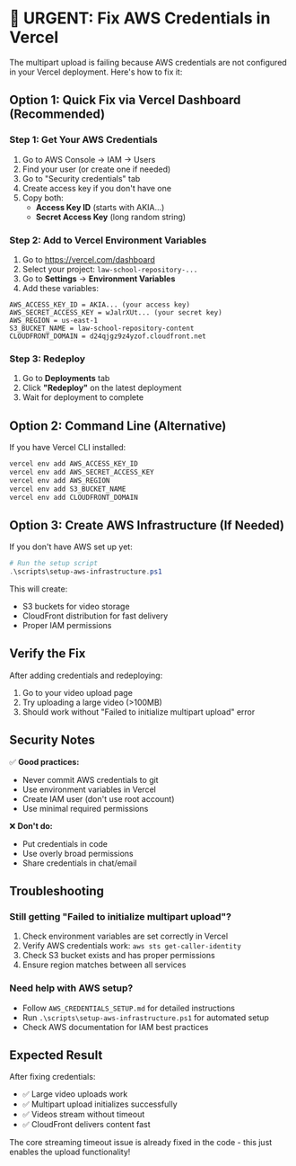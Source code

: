 # 🚨 URGENT: Fix AWS Credentials in Vercel

The multipart upload is failing because AWS credentials are not configured in your Vercel deployment. Here's how to fix it:

## Option 1: Quick Fix via Vercel Dashboard (Recommended)

### Step 1: Get Your AWS Credentials
1. Go to AWS Console → IAM → Users
2. Find your user (or create one if needed)
3. Go to "Security credentials" tab
4. Create access key if you don't have one
5. Copy both:
   - **Access Key ID** (starts with AKIA...)
   - **Secret Access Key** (long random string)

### Step 2: Add to Vercel Environment Variables
1. Go to https://vercel.com/dashboard
2. Select your project: `law-school-repository-...`
3. Go to **Settings** → **Environment Variables**
4. Add these variables:

```
AWS_ACCESS_KEY_ID = AKIA... (your access key)
AWS_SECRET_ACCESS_KEY = wJalrXUt... (your secret key)
AWS_REGION = us-east-1
S3_BUCKET_NAME = law-school-repository-content
CLOUDFRONT_DOMAIN = d24qjgz9z4yzof.cloudfront.net
```

### Step 3: Redeploy
1. Go to **Deployments** tab
2. Click **"Redeploy"** on the latest deployment
3. Wait for deployment to complete

## Option 2: Command Line (Alternative)

If you have Vercel CLI installed:

```bash
vercel env add AWS_ACCESS_KEY_ID
vercel env add AWS_SECRET_ACCESS_KEY  
vercel env add AWS_REGION
vercel env add S3_BUCKET_NAME
vercel env add CLOUDFRONT_DOMAIN
```

## Option 3: Create AWS Infrastructure (If Needed)

If you don't have AWS set up yet:

```powershell
# Run the setup script
.\scripts\setup-aws-infrastructure.ps1
```

This will create:
- S3 buckets for video storage
- CloudFront distribution for fast delivery
- Proper IAM permissions

## Verify the Fix

After adding credentials and redeploying:

1. Go to your video upload page
2. Try uploading a large video (>100MB)
3. Should work without "Failed to initialize multipart upload" error

## Security Notes

✅ **Good practices:**
- Never commit AWS credentials to git
- Use environment variables in Vercel
- Create IAM user (don't use root account)
- Use minimal required permissions

❌ **Don't do:**
- Put credentials in code
- Use overly broad permissions
- Share credentials in chat/email

## Troubleshooting

### Still getting "Failed to initialize multipart upload"?
1. Check environment variables are set correctly in Vercel
2. Verify AWS credentials work: `aws sts get-caller-identity`
3. Check S3 bucket exists and has proper permissions
4. Ensure region matches between all services

### Need help with AWS setup?
- Follow `AWS_CREDENTIALS_SETUP.md` for detailed instructions
- Run `.\scripts\setup-aws-infrastructure.ps1` for automated setup
- Check AWS documentation for IAM best practices

## Expected Result

After fixing credentials:
- ✅ Large video uploads work
- ✅ Multipart upload initializes successfully  
- ✅ Videos stream without timeout
- ✅ CloudFront delivers content fast

The core streaming timeout issue is already fixed in the code - this just enables the upload functionality!
